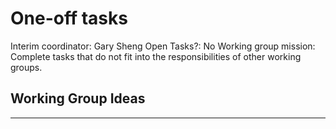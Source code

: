 # One-off tasks

Interim coordinator: Gary Sheng
Open Tasks?: No
Working group mission: Complete tasks that do not fit into the responsibilities of other working groups.

## Working Group Ideas

---
